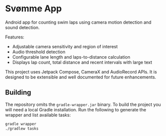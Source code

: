 # Svømme App

Android app for counting swim laps using camera motion detection and sound detection.

Features:
- Adjustable camera sensitivity and region of interest
- Audio threshold detection
- Configurable lane length and laps-to-distance calculation
- Displays lap count, total distance and recent intervals with large text

This project uses Jetpack Compose, CameraX and AudioRecord APIs. It is designed to be
extensible and well documented for future enhancements.

## Building

The repository omits the `gradle-wrapper.jar` binary. To build the project you will
need a local Gradle installation. Run the following to generate the wrapper and list
available tasks:

```bash
gradle wrapper
./gradlew tasks
```
